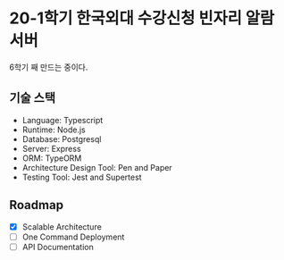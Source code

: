 # 20-1학기 한국외대 수강신청 빈자리 알람 서버

6학기 째 만드는 중이다.

## 기술 스택

- Language: Typescript
- Runtime: Node.js
- Database: Postgresql
- Server: Express
- ORM: TypeORM
- Architecture Design Tool: Pen and Paper
- Testing Tool: Jest and Supertest

## Roadmap

- [x] Scalable Architecture
- [ ] One Command Deployment
- [ ] API Documentation
